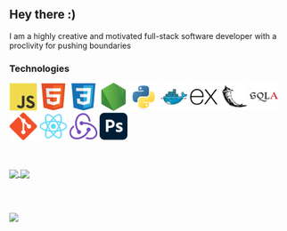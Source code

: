 <h2> Hey there :) </h2>
<p>I am a highly creative and motivated full-stack software developer with a proclivity for pushing boundaries </p>
<h3> Technologies </h3>
<p align="left">
  <!-- For more icons please follow  https://github.com/MikeCodesDotNET/ColoredBadges -->
  <img src="https://github.com/devicons/devicon/blob/master/icons/javascript/javascript-original.svg" alt="javaScript" width="50" height="50">
  <img src="https://github.com/devicons/devicon/blob/master/icons/html5/html5-original.svg" alt="html" width="50" height="50">
  <img src="https://github.com/devicons/devicon/blob/master/icons/css3/css3-original.svg" alt="css" width="50" height="50">
  <img src="https://github.com/devicons/devicon/blob/master/icons/nodejs/nodejs-original.svg" alt="nodejs" width="50" height="50">
  <img src="https://github.com/devicons/devicon/blob/master/icons/python/python-original.svg" alt="python" width="50" height="50">
  <img src="https://github.com/devicons/devicon/blob/master/icons/docker/docker-original.svg" alt="docker" width="50" height="50">
  <img src="https://github.com/devicons/devicon/blob/master/icons/express/express-original.svg" color="white" alt="express" width="50" height="50">
  <img src="https://github.com/devicons/devicon/blob/master/icons/flask/flask-original.svg" alt="flask" width="50" height="50">
  <img src="https://github.com/devicons/devicon/blob/master/icons/sqlalchemy/sqlalchemy-original.svg" alt="sqla" width="50" height="50">
  <img src="https://github.com/devicons/devicon/blob/master/icons/git/git-original.svg" alt="git" width="50" height="50">
  <img src="https://github.com/devicons/devicon/blob/master/icons/react/react-original.svg" alt="react" width="50" height="50">
  <img src="https://github.com/devicons/devicon/blob/master/icons/redux/redux-original.svg" alt="redux" width="50" height="50">
  <img src="https://github.com/devicons/devicon/blob/master/icons/photoshop/photoshop-plain.svg" alt="redux" width="50" height="50">
</p>
<br></br>
<a href="https://github.com/anuraghazra/github-readme-stats">
  <img align="center" src="https://github-readme-stats.vercel.app/api?username=pixzzels&hide=prs,issues&count_private=true&show_icons=true&theme=dracula" />
</a>

<a href="https://github.com/anuraghazra/convoychat">
  <img align="center" src="https://github-readme-stats.vercel.app/api/top-langs/?username=pixzzels&layout=compact" />
</a>

<br></br>

![](https://komarev.com/ghpvc/?username=pixzzels&style=flat&color=ff858a)
